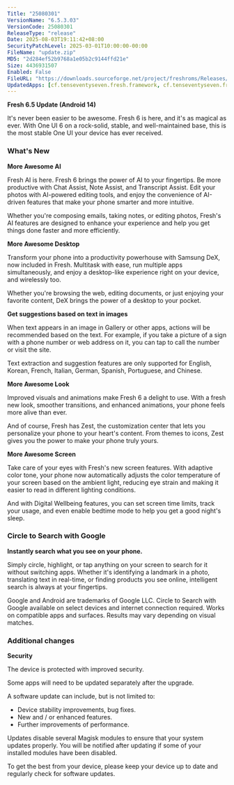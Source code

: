 ```yaml
---
Title: "25080301"
VersionName: "6.5.3.03"
VersionCode: 25080301
ReleaseType: "release"
Date: 2025-08-03T19:11:42+08:00
SecurityPatchLevel: 2025-03-01T10:00:00-00:00
FileName: "update.zip"
MD5: "2d284ef52b9768a1e05b2c9144ffd21e"
Size: 4436931507
Enabled: False
FileURL: "https://downloads.sourceforge.net/project/freshroms/Releases/6.5.3/a50/FRSH-UP1A_a50_6.5.3.03R_25080301_OFFICIAL-signed.zip"
UpdatedApps: [cf.tenseventyseven.fresh.framework, cf.tenseventyseven.fresh, com.sec.android.app.launcher]
---
```


**Fresh 6.5 Update (Android 14)**

It's never been easier to be awesome. Fresh 6 is here, and it's as magical as ever. With One UI 6 on a rock-solid, stable, and well-maintained base, this is the most stable One UI your device has ever received.

### What's New

**More Awesome AI**

Fresh AI is here. Fresh 6 brings the power of AI to your fingertips. Be more productive with Chat Assist, Note Assist, and Transcript Assist. Edit your photos with AI-powered editing tools, and enjoy the convenience of AI-driven features that make your phone smarter and more intuitive.

Whether you're composing emails, taking notes, or editing photos, Fresh's AI features are designed to enhance your experience and help you get things done faster and more efficiently.
  
**More Awesome Desktop** 

Transform your phone into a productivity powerhouse with Samsung DeX, now included in Fresh. Multitask with ease, run multiple apps simultaneously, and enjoy a desktop-like experience right on your device, and wirelessly too.

Whether you're browsing the web, editing documents, or just enjoying your favorite content, DeX brings the power of a desktop to your pocket. 
  
**Get suggestions based on text in images**  

When text appears in an image in Gallery or other apps, actions will be recommended based on the text. For example, if you take a picture of a sign with a phone number or web address on it, you can tap to call the number or visit the site. 

Text extraction and suggestion features are only supported for English, Korean, French, Italian, German, Spanish, Portuguese, and Chinese.

**More Awesome Look**

Improved visuals and animations make Fresh 6 a delight to use. With a fresh new look, smoother transitions, and enhanced animations, your phone feels more alive than ever.

And of course, Fresh has Zest, the customization center that lets you personalize your phone to your heart's content. From themes to icons, Zest gives you the power to make your phone truly yours.

**More Awesome Screen**

Take care of your eyes with Fresh's new screen features. With adaptive color tone, your phone now automatically adjusts the color temperature of your screen based on the ambient light, reducing eye strain and making it easier to read in different lighting conditions.

And with Digital Wellbeing features, you can set screen time limits, track your usage, and even enable bedtime mode to help you get a good night's sleep.

### Circle to Search with Google

**Instantly search what you see on your phone.**  

Simply circle, highlight, or tap anything on your screen to search for it without switching apps. Whether it's identifying a landmark in a photo, translating text in real-time, or finding products you see online, intelligent search is always at your fingertips.

Google and Android are trademarks of Google LLC. Circle to Search with Google available on select devices and internet connection required. Works on compatible apps and surfaces. Results may vary depending on visual matches. 

### Additional changes
  
**Security**  

The device is protected with improved security.  

Some apps will need to be updated separately after the upgrade.

A software update can include, but is not limited to:

-  Device stability improvements, bug fixes.
-  New and / or enhanced features.
-  Further improvements of performance.

Updates disable several Magisk modules to ensure that your system updates properly. You will be notified after updating if some of your installed modules have been disabled.

To get the best from your device, please keep your device up to date and regularly check for software updates.

